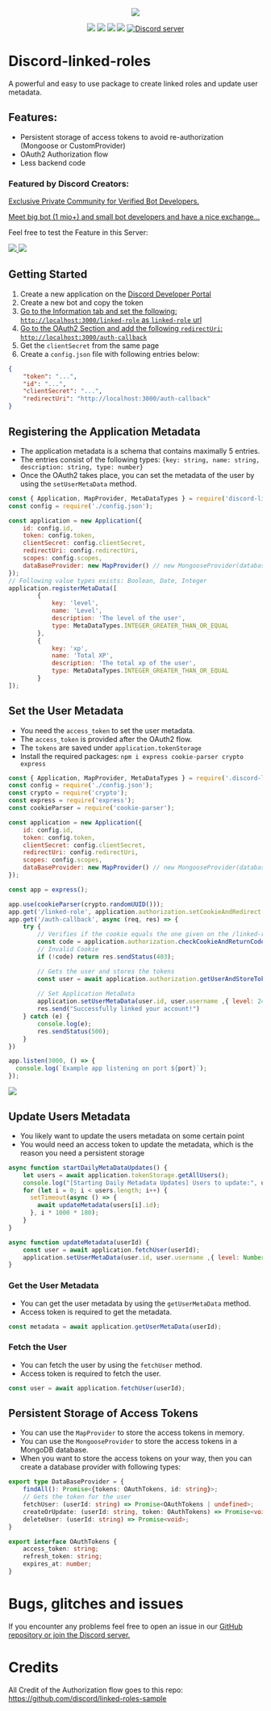<p align="center"><a href="https://nodei.co/npm/discord-linked-roles/"><img src="https://nodei.co/npm/discord-linked-roles.png"></a></p>
<p align="center"><img src="https://img.shields.io/npm/v/discord-linked-roles"> <img src="https://img.shields.io/npm/dm/discord-linked-roles?label=downloads"> <img src="https://img.shields.io/npm/l/discord-linked-roles"> <img src="https://img.shields.io/github/repo-size/meister03/discord-linked-roles">  <a href="https://discord.gg/YTdNBHh"><img src="https://discordapp.com/api/guilds/697129454761410600/widget.png" alt="Discord server"/></a></p>

# Discord-linked-roles
A powerful and easy to use package to create linked roles and update user metadata.

## Features:
- Persistent storage of access tokens to avoid re-authorization (Mongoose or CustomProvider)
- OAuth2 Authorization flow
- Less backend code

### Featured by Discord Creators:
[Exclusive Private Community for Verified Bot Developers. ](https://discord.gg/R3hPevRtUV)

[Meet big bot (1 mio+) and small bot developers and have a nice exchange...](https://discord.gg/R3hPevRtUV)

Feel free to test the Feature in this Server:
<p>
<a href="https://discord.gg/R3hPevRtUV">
<img src="https://media.discordapp.net/attachments/980770619161448489/982938274677018624/banner.png?width=320&height=80">
<img src="https://media.discordapp.net/attachments/1051910435823169577/1056984485914230784/image.png?width=320&height=120">
</a>
</p>

## Getting Started
1. Create a new application on the [Discord Developer Portal](https://discord.com/developers/applications)
2. Create a new bot and copy the token
3. [Go to the Information tab and set the following: `http://localhost:3000/linked-role` as `linked-role` url](https://media.discordapp.net/attachments/975812290198765588/1057386945786945546/image.png)
4. [Go to the OAuth2 Section and add the following `redirectUri`: `http://localhost:3000/auth-callback`](https://media.discordapp.net/attachments/975812290198765588/1057387153702801408/image.png?width=1440&height=285)
5. Get the `clientSecret` from the same page
6. Create a `config.json` file with following entries below:
```json
{
    "token": "...",
    "id": "...",
    "clientSecret": "...",
    "redirectUri": "http://localhost:3000/auth-callback"
}
```

## Registering the Application Metadata
- The application metadata is a schema that contains maximally 5 entries.
- The entries consist of the following types: `{key: string, name: string, description: string, type: number}`
- Once the OAuth2 takes place, you can set the metadata of the user by using the `setUserMetaData` method.
```js
const { Application, MapProvider, MetaDataTypes } = require('discord-linked-roles');
const config = require('./config.json');

const application = new Application({
    id: config.id,
    token: config.token,
    clientSecret: config.clientSecret,
    redirectUri: config.redirectUri,
    scopes: config.scopes,
    dataBaseProvider: new MapProvider() // new MongooseProvider(databaseUrl),
});
// Following value types exists: Boolean, Date, Integer
application.registerMetaData([
        {
            key: 'level',
            name: 'Level',
            description: 'The level of the user',
            type: MetaDataTypes.INTEGER_GREATER_THAN_OR_EQUAL
        },
        {
            key: 'xp',
            name: 'Total XP',
            description: 'The total xp of the user',
            type: MetaDataTypes.INTEGER_GREATER_THAN_OR_EQUAL
        }
]);
```

## Set the User Metadata
- You need the `access_token` to set the user metadata.
- The `access_token` is provided after the OAuth2 flow.
- The `tokens` are saved under `application.tokenStorage`
- Install the required packages: `npm i express cookie-parser crypto express`
```js
const { Application, MapProvider, MetaDataTypes } = require('.discord-linked-roles');
const config = require('./config.json');
const crypto = require('crypto');
const express = require('express');
const cookieParser = require('cookie-parser');

const application = new Application({
    id: config.id,
    token: config.token,
    clientSecret: config.clientSecret,
    redirectUri: config.redirectUri,
    scopes: config.scopes,
    dataBaseProvider: new MapProvider() // new MongooseProvider(databaseUrl),
});

const app = express();

app.use(cookieParser(crypto.randomUUID()));
app.get('/linked-role', application.authorization.setCookieAndRedirect.bind(application.authorization));
app.get('/auth-callback', async (req, res) => {
    try {
        // Verifies if the cookie equals the one given on the /linked-role route
        const code = application.authorization.checkCookieAndReturnCode(req, res);
        // Invalid Cookie
        if (!code) return res.sendStatus(403);

        // Gets the user and stores the tokens
        const user = await application.authorization.getUserAndStoreToken(code);
        
        // Set Application MetaData
        application.setUserMetaData(user.id, user.username ,{ level: 24, xp: 523 })
        res.send("Successfully linked your account!")
    } catch (e) {
        console.log(e);
        res.sendStatus(500);
    }
})

app.listen(3000, () => {
  console.log(`Example app listening on port ${port}`);
});
```
![](https://media.discordapp.net/attachments/975812290198765588/1057401509790363738/image.png)

## Update Users Metadata
- You likely want to update the users metadata on some certain point
- You would need an access token to update the metadata, which is the reason you need a persistent storage
```js
async function startDailyMetaDataUpdates() {
    let users = await application.tokenStorage.getAllUsers();
    console.log("[Starting Daily Metadata Updates] Users to update:", users.length)
    for (let i = 0; i < users.length; i++) {
      setTimeout(async () => {
        await updateMetadata(users[i].id);
      }, i * 1000 * 180);
    }
}

async function updateMetadata(userId) {
    const user = await application.fetchUser(userId);
    application.setUserMetaData(user.id, user.username ,{ level: Number((Math.random()*24).toFixed(0)), xp: Number((Math.random()*523).toFixed(0)) })
}
```

### Get the User Metadata
- You can get the user metadata by using the `getUserMetaData` method.
- Access token is required to get the metadata.
```js
const metadata = await application.getUserMetaData(userId);
```
### Fetch the User
- You can fetch the user by using the `fetchUser` method.
- Access token is required to fetch the user.
```js
const user = await application.fetchUser(userId);
```

## Persistent Storage of Access Tokens
- You can use the `MapProvider` to store the access tokens in memory.
- You can use the `MongooseProvider` to store the access tokens in a MongoDB database.
- When you want to store the access tokens on your way, then you can create a database provider with following types:
```ts
export type DataBaseProvider = {
    findAll(): Promise<{tokens: OAuthTokens, id: string}>;
    // Gets the token for the user
    fetchUser: (userId: string) => Promise<OAuthTokens | undefined>;
    createOrUpdate: (userId: string, token: OAuthTokens) => Promise<void>;
    deleteUser: (userId: string) => Promise<void>;
}

export interface OAuthTokens {
    access_token: string;
    refresh_token: string;
    expires_at: number;
}
```

# Bugs, glitches and issues

If you encounter any problems feel free to open an issue in our <a href="https://github.com/meister03/discord-linked-roles/issues">GitHub repository or join the Discord server.</a>

# Credits
All Credit of the Authorization flow goes to this repo: https://github.com/discord/linked-roles-sample